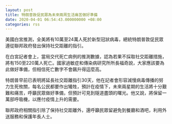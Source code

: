 ```yaml
---
layout: post
title: 特朗普敦促民眾為未來兩周生活痛苦做好準備
date: 2020-04-01 06:54:43.000000000 +08:00
categories: rss
---
```


美國白宮推測，全美將有10萬至24萬人死於新型冠狀病毒，總統特朗普敦促民眾遵從聯邦政府發出保持社交距離的指引。

在白宮記者會上，當局交代死亡病例的推測數據，認為若果不採取社交距離措施，將有150至220萬人死亡。國家過敏症和傳染病研究所所長福奇說，大家應該要為此做好準備，但相信死亡數字不會飆升得這麼高。

特朗普早前已表明將延長社交距離指引30天，他在記者會形容減慢病毒傳播的努力生死攸關，每名公民都要作出犧牲，預計在疫情下，未來兩星期的生活將十分艱難和痛苦，呼籲民眾做好準備，但預計可見到隧道盡頭的曙光。他又說，將保留一萬部呼吸機，以應付疫情上升的需要。

聯邦政府相關指引除了保持社交距離外，還呼籲民眾留避免到餐廳和酒吧，利用外送服務和保護年長人士。
